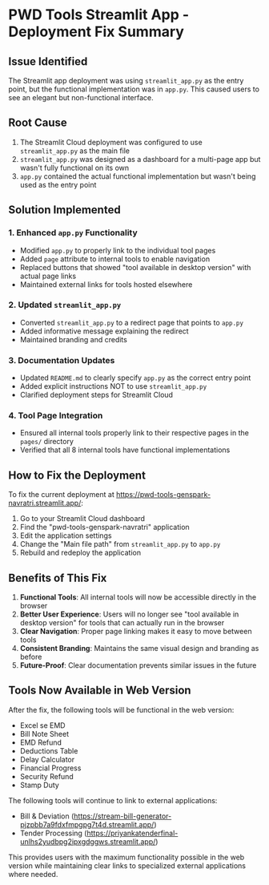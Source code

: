 # PWD Tools Streamlit App - Deployment Fix Summary

## Issue Identified
The Streamlit app deployment was using `streamlit_app.py` as the entry point, but the functional implementation was in `app.py`. This caused users to see an elegant but non-functional interface.

## Root Cause
1. The Streamlit Cloud deployment was configured to use `streamlit_app.py` as the main file
2. `streamlit_app.py` was designed as a dashboard for a multi-page app but wasn't fully functional on its own
3. `app.py` contained the actual functional implementation but wasn't being used as the entry point

## Solution Implemented

### 1. Enhanced `app.py` Functionality
- Modified `app.py` to properly link to the individual tool pages
- Added `page` attribute to internal tools to enable navigation
- Replaced buttons that showed "tool available in desktop version" with actual page links
- Maintained external links for tools hosted elsewhere

### 2. Updated `streamlit_app.py` 
- Converted `streamlit_app.py` to a redirect page that points to `app.py`
- Added informative message explaining the redirect
- Maintained branding and credits

### 3. Documentation Updates
- Updated `README.md` to clearly specify `app.py` as the correct entry point
- Added explicit instructions NOT to use `streamlit_app.py`
- Clarified deployment steps for Streamlit Cloud

### 4. Tool Page Integration
- Ensured all internal tools properly link to their respective pages in the `pages/` directory
- Verified that all 8 internal tools have functional implementations

## How to Fix the Deployment

To fix the current deployment at https://pwd-tools-genspark-navratri.streamlit.app/:

1. Go to your Streamlit Cloud dashboard
2. Find the "pwd-tools-genspark-navratri" application
3. Edit the application settings
4. Change the "Main file path" from `streamlit_app.py` to `app.py`
5. Rebuild and redeploy the application

## Benefits of This Fix

1. **Functional Tools**: All internal tools will now be accessible directly in the browser
2. **Better User Experience**: Users will no longer see "tool available in desktop version" for tools that can actually run in the browser
3. **Clear Navigation**: Proper page linking makes it easy to move between tools
4. **Consistent Branding**: Maintains the same visual design and branding as before
5. **Future-Proof**: Clear documentation prevents similar issues in the future

## Tools Now Available in Web Version

After the fix, the following tools will be functional in the web version:
- Excel se EMD
- Bill Note Sheet
- EMD Refund
- Deductions Table
- Delay Calculator
- Financial Progress
- Security Refund
- Stamp Duty

The following tools will continue to link to external applications:
- Bill & Deviation (https://stream-bill-generator-pjzpbb7a9fdxfmpgpg7t4d.streamlit.app/)
- Tender Processing (https://priyankatenderfinal-unlhs2yudbpg2ipxgdggws.streamlit.app/)

This provides users with the maximum functionality possible in the web version while maintaining clear links to specialized external applications where needed.